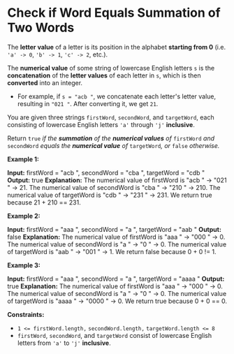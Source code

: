 # Check if Word Equals Summation of Two Words

The **letter value** of a letter is its position in the alphabet **starting from 0** (i.e. `'a' -> 0`, `'b' -> 1`, `'c' -> 2`, etc.).

The **numerical value** of some string of lowercase English letters `s` is the **concatenation** of the **letter values** of each letter in `s`, which is then **converted** into an integer.

* For example, if `s = "acb "`, we concatenate each letter's letter value, resulting in `"021 "`. After converting it, we get `21`.

You are given three strings `firstWord`, `secondWord`, and `targetWord`, each consisting of lowercase English letters `'a'` through `'j'` **inclusive**.

Return `true` _if the **summation** of the **numerical values** of_ `firstWord` _and_ `secondWord` _equals the **numerical value** of_ `targetWord`_, or_ `false` _otherwise._

**Example 1:**

**Input:** firstWord =  "acb ", secondWord =  "cba ", targetWord =  "cdb "
**Output:** true
**Explanation:**
The numerical value of firstWord is  "acb " ->  "021 " -> 21.
The numerical value of secondWord is  "cba " ->  "210 " -> 210.
The numerical value of targetWord is  "cdb " ->  "231 " -> 231.
We return true because 21 + 210 == 231.

**Example 2:**

**Input:** firstWord =  "aaa ", secondWord =  "a ", targetWord =  "aab "
**Output:** false
**Explanation:**
The numerical value of firstWord is  "aaa " ->  "000 " -> 0.
The numerical value of secondWord is  "a " ->  "0 " -> 0.
The numerical value of targetWord is  "aab " ->  "001 " -> 1.
We return false because 0 + 0 != 1.

**Example 3:**

**Input:** firstWord =  "aaa ", secondWord =  "a ", targetWord =  "aaaa "
**Output:** true
**Explanation:**
The numerical value of firstWord is  "aaa " ->  "000 " -> 0.
The numerical value of secondWord is  "a " ->  "0 " -> 0.
The numerical value of targetWord is  "aaaa " ->  "0000 " -> 0.
We return true because 0 + 0 == 0.

**Constraints:**

* `1 <= firstWord.length,` `secondWord.length,` `targetWord.length <= 8`
* `firstWord`, `secondWord`, and `targetWord` consist of lowercase English letters from `'a'` to `'j'` **inclusive**.
